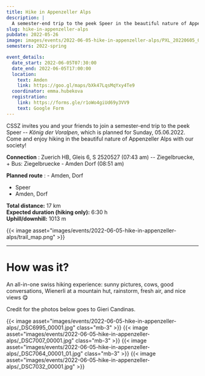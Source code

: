 ```yaml
---
title: Hike in Appenzeller Alps
description: |
  A semester-end trip to the peek Speer in the beautiful nature of Appenzeller Alps!
slug: hike-in-appenzeller-alps
pubdate: 2022-05-26
image: images/events/2022-06-05-hike-in-appenzeller-alps/PXL_20220605_075510556.MP_2.jpg
semesters: 2022-spring

event_details:
  date_start: 2022-06-05T07:30:00
  date_end: 2022-06-05T17:00:00
  location:
    text: Amden
    link: https://goo.gl/maps/bXk47LqsMqYxy4Te9
  coordinator: emma.hubekova
  registration:
    link: https://forms.gle/r1oWo4giUd69y3VV9
    text: Google Form
---
```


CSSZ invites you and your friends to join a semester-end trip to the peek Speer -- *König der Voralpen*, which is planned for Sunday, 05.06.2022. Come and enjoy hiking in the beautiful nature of Appenzeller Alps with our society!

**Connection**
: Zuerich HB, Gleis 6, S 2520527 (07:43 am) -- Ziegelbruecke, + Bus: Ziegelbruecke - Amden Dorf (08:51 am)

**Planned route**
: - Amden, Dorf
  - Speer
  - Amden, Dorf

**Total distance:** 17 km  
**Expected duration (hiking only):** 6:30 h  
**Uphill/downhill:** 1013 m

<!--more-->

{{< image asset="images/events/2022-06-05-hike-in-appenzeller-alps/trail_map.png" >}}

---

# How was it?

An all-in-one swiss hiking experience: sunny pictures, cows, good conversations, Wienerli at a mountain hut, rainstorm, fresh air, and nice views 😋

Credit for the photos below goes to Gieri Candinas.

{{< image asset="images/events/2022-06-05-hike-in-appenzeller-alps/_DSC6995_00001.jpg" class="mb-3" >}}
{{< image asset="images/events/2022-06-05-hike-in-appenzeller-alps/_DSC7007_00001.jpg" class="mb-3" >}}
{{< image asset="images/events/2022-06-05-hike-in-appenzeller-alps/_DSC7064_00001_01.jpg" class="mb-3" >}}
{{< image asset="images/events/2022-06-05-hike-in-appenzeller-alps/_DSC7032_00001.jpg" >}}
